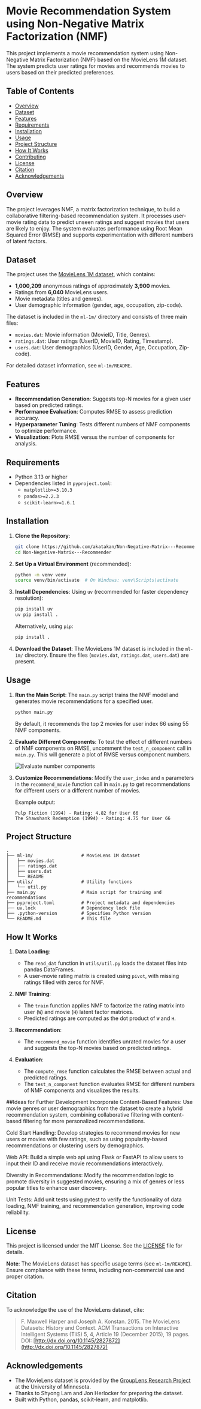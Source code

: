 # Movie Recommendation System using Non-Negative Matrix Factorization (NMF)

This project implements a movie recommendation system using Non-Negative Matrix Factorization (NMF) based on the MovieLens 1M dataset. The system predicts user ratings for movies and recommends movies to users based on their predicted preferences.

## Table of Contents
- [Overview](#overview)
- [Dataset](#dataset)
- [Features](#features)
- [Requirements](#requirements)
- [Installation](#installation)
- [Usage](#usage)
- [Project Structure](#project-structure)
- [How It Works](#how-it-works)
- [Contributing](#contributing)
- [License](#license)
- [Citation](#citation)
- [Acknowledgements](#acknowledgements)

## Overview
The project leverages NMF, a matrix factorization technique, to build a collaborative filtering-based recommendation system. It processes user-movie rating data to predict unseen ratings and suggest movies that users are likely to enjoy. The system evaluates performance using Root Mean Squared Error (RMSE) and supports experimentation with different numbers of latent factors.

## Dataset
The project uses the [MovieLens 1M dataset](https://grouplens.org/datasets/movielens/1m/), which contains:
- **1,000,209** anonymous ratings of approximately **3,900** movies.
- Ratings from **6,040** MovieLens users.
- Movie metadata (titles and genres).
- User demographic information (gender, age, occupation, zip-code).

The dataset is included in the `ml-1m/` directory and consists of three main files:
- `movies.dat`: Movie information (MovieID, Title, Genres).
- `ratings.dat`: User ratings (UserID, MovieID, Rating, Timestamp).
- `users.dat`: User demographics (UserID, Gender, Age, Occupation, Zip-code).

For detailed dataset information, see `ml-1m/README`.

## Features
- **Recommendation Generation**: Suggests top-N movies for a given user based on predicted ratings.
- **Performance Evaluation**: Computes RMSE to assess prediction accuracy.
- **Hyperparameter Tuning**: Tests different numbers of NMF components to optimize performance.
- **Visualization**: Plots RMSE versus the number of components for analysis.

## Requirements
- Python 3.13 or higher
- Dependencies listed in `pyproject.toml`:
  - `matplotlib>=3.10.3`
  - `pandas>=2.2.3`
  - `scikit-learn>=1.6.1`

## Installation
1. **Clone the Repository**:
   ```bash
   git clone https://github.com/akatakan/Non-Negative-Matrix---Recommender.git
   cd Non-Negative-Matrix---Recommender
   ```

2. **Set Up a Virtual Environment** (recommended):
   ```bash
   python -m venv venv
   source venv/bin/activate  # On Windows: venv\Scripts\activate
   ```

3. **Install Dependencies**:
   Using `uv` (recommended for faster dependency resolution):
   ```bash
   pip install uv
   uv pip install .
   ```
   Alternatively, using `pip`:
   ```bash
   pip install .
   ```

4. **Download the Dataset**:
   The MovieLens 1M dataset is included in the `ml-1m/` directory. Ensure the files (`movies.dat`, `ratings.dat`, `users.dat`) are present.

## Usage
1. **Run the Main Script**:
   The `main.py` script trains the NMF model and generates movie recommendations for a specified user.
   ```bash
   python main.py
   ```
   By default, it recommends the top 2 movies for user index 66 using 55 NMF components.

2. **Evaluate Different Components**:
   To test the effect of different numbers of NMF components on RMSE, uncomment the `test_n_component` call in `main.py`. This will generate a plot of RMSE versus component numbers.

   ![Evaluate number components](assets/test_n_components.png)

3. **Customize Recommendations**:
   Modify the `user_index` and `n` parameters in the `recommend_movie` function call in `main.py` to get recommendations for different users or a different number of movies.

   Example output:
   ```
   Pulp Fiction (1994) - Rating: 4.82 for User 66
   The Shawshank Redemption (1994) - Rating: 4.75 for User 66
   ```

## Project Structure
```
.
├── ml-1m/                  # MovieLens 1M dataset
│   ├── movies.dat
│   ├── ratings.dat
│   ├── users.dat
│   └── README
├── utils/                  # Utility functions
│   └── util.py
├── main.py                 # Main script for training and recommendations
├── pyproject.toml          # Project metadata and dependencies
├── uv.lock                 # Dependency lock file
├── .python-version         # Specifies Python version
└── README.md               # This file
```

## How It Works
1. **Data Loading**:
   - The `read_dat` function in `utils/util.py` loads the dataset files into pandas DataFrames.
   - A user-movie rating matrix is created using `pivot`, with missing ratings filled with zeros for NMF.

2. **NMF Training**:
   - The `train` function applies NMF to factorize the rating matrix into user (`W`) and movie (`H`) latent factor matrices.
   - Predicted ratings are computed as the dot product of `W` and `H`.

3. **Recommendation**:
   - The `recommend_movie` function identifies unrated movies for a user and suggests the top-N movies based on predicted ratings.

4. **Evaluation**:
   - The `compute_rmse` function calculates the RMSE between actual and predicted ratings.
   - The `test_n_component` function evaluates RMSE for different numbers of NMF components and visualizes the results.

##Ideas for Further Development
Incorporate Content-Based Features: Use movie genres or user demographics from the dataset to create a hybrid recommendation system, combining collaborative filtering with content-based filtering for more personalized recommendations.

Cold Start Handling: Develop strategies to recommend movies for new users or movies with few ratings, such as using popularity-based recommendations or clustering users by demographics.

Web API: Build a simple web api using Flask or FastAPI to allow users to input their ID and receive movie recommendations interactively.

Diversity in Recommendations: Modify the recommendation logic to promote diversity in suggested movies, ensuring a mix of genres or less popular titles to enhance user discovery.

Unit Tests: Add unit tests using pytest to verify the functionality of data loading, NMF training, and recommendation generation, improving code reliability.

## License
This project is licensed under the MIT License. See the [LICENSE](LICENSE) file for details.

**Note**: The MovieLens dataset has specific usage terms (see `ml-1m/README`). Ensure compliance with these terms, including non-commercial use and proper citation.

## Citation
To acknowledge the use of the MovieLens dataset, cite:
> F. Maxwell Harper and Joseph A. Konstan. 2015. The MovieLens Datasets: History and Context. ACM Transactions on Interactive Intelligent Systems (TiiS) 5, 4, Article 19 (December 2015), 19 pages. DOI: [http://dx.doi.org/10.1145/2827872](http://dx.doi.org/10.1145/2827872)

## Acknowledgements
- The MovieLens dataset is provided by the [GroupLens Research Project](http://www.grouplens.org/) at the University of Minnesota.
- Thanks to Shyong Lam and Jon Herlocker for preparing the dataset.
- Built with Python, pandas, scikit-learn, and matplotlib.
